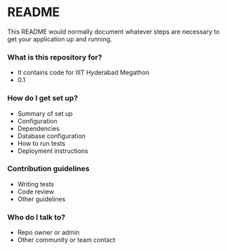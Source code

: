 # README #

This README would normally document whatever steps are necessary to get your application up and running.

### What is this repository for? ###

* It contains code for IIIT Hyderabad Megathon
* 0.1
<!---* [Learn Markdown](https://bitbucket.org/tutorials/markdowndemo)-->

### How do I get set up? ###

* Summary of set up
* Configuration
* Dependencies
* Database configuration
* How to run tests
* Deployment instructions

### Contribution guidelines ###

* Writing tests
* Code review
* Other guidelines

### Who do I talk to? ###

* Repo owner or admin
* Other community or team contact